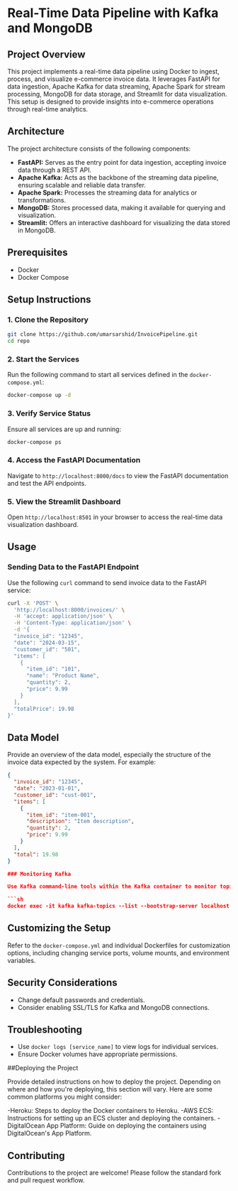 # Real-Time Data Pipeline with Kafka and MongoDB

## Project Overview

This project implements a real-time data pipeline using Docker to ingest, process, and visualize e-commerce invoice data. It leverages FastAPI for data ingestion, Apache Kafka for data streaming, Apache Spark for stream processing, MongoDB for data storage, and Streamlit for data visualization. This setup is designed to provide insights into e-commerce operations through real-time analytics.

## Architecture

The project architecture consists of the following components:

- **FastAPI:** Serves as the entry point for data ingestion, accepting invoice data through a REST API.
- **Apache Kafka:** Acts as the backbone of the streaming data pipeline, ensuring scalable and reliable data transfer.
- **Apache Spark:** Processes the streaming data for analytics or transformations.
- **MongoDB:** Stores processed data, making it available for querying and visualization.
- **Streamlit:** Offers an interactive dashboard for visualizing the data stored in MongoDB.

## Prerequisites

- Docker
- Docker Compose

## Setup Instructions

### 1. Clone the Repository

```sh
git clone https://github.com/umarsarshid/InvoicePipeline.git
cd repo
```

### 2. Start the Services

Run the following command to start all services defined in the `docker-compose.yml`:

```sh
docker-compose up -d
```

### 3. Verify Service Status

Ensure all services are up and running:

```sh
docker-compose ps
```

### 4. Access the FastAPI Documentation

Navigate to `http://localhost:8000/docs` to view the FastAPI documentation and test the API endpoints.

### 5. View the Streamlit Dashboard

Open `http://localhost:8501` in your browser to access the real-time data visualization dashboard.

## Usage

### Sending Data to the FastAPI Endpoint

Use the following `curl` command to send invoice data to the FastAPI service:

```sh
curl -X 'POST' \
  'http://localhost:8000/invoices/' \
  -H 'accept: application/json' \
  -H 'Content-Type: application/json' \
  -d '{
  "invoice_id": "12345",
  "date": "2024-03-15",
  "customer_id": "501",
  "items": [
    {
      "item_id": "101",
      "name": "Product Name",
      "quantity": 2,
      "price": 9.99
    }
  ],
  "totalPrice": 19.98
}'
```

## Data Model

Provide an overview of the data model, especially the structure of the invoice data expected by the system. For example:

```json
{
  "invoice_id": "12345",
  "date": "2023-01-01",
  "customer_id": "cust-001",
  "items": [
    {
      "item_id": "item-001",
      "description": "Item description",
      "quantity": 2,
      "price": 9.99
    }
  ],
  "total": 19.98
}

### Monitoring Kafka

Use Kafka command-line tools within the Kafka container to monitor topics and messages:

```sh
docker exec -it kafka kafka-topics --list --bootstrap-server localhost:9092
```

## Customizing the Setup

Refer to the `docker-compose.yml` and individual Dockerfiles for customization options, including changing service ports, volume mounts, and environment variables.

## Security Considerations

- Change default passwords and credentials.
- Consider enabling SSL/TLS for Kafka and MongoDB connections.

## Troubleshooting

- Use `docker logs [service_name]` to view logs for individual services.
- Ensure Docker volumes have appropriate permissions.

##Deploying the Project

Provide detailed instructions on how to deploy the project. Depending on where and how you're deploying, this section will vary. Here are some common platforms you might consider:

-Heroku: Steps to deploy the Docker containers to Heroku.
-AWS ECS: Instructions for setting up an ECS cluster and deploying the containers.
-DigitalOcean App Platform: Guide on deploying the containers using DigitalOcean's App Platform.

## Contributing

Contributions to the project are welcome! Please follow the standard fork and pull request workflow.
